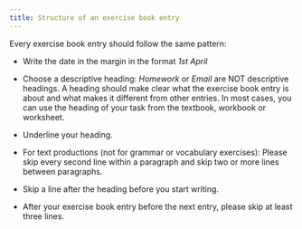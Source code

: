 ```yaml
---
title: Structure of an exercise book entry
---
```


Every exercise book entry should follow the same pattern:

- Write the date in the margin in the format *1st April*

- Choose a descriptive heading: *Homework* or *Email* are NOT descriptive
headings. A heading should make clear what the exercise book entry is about and
what makes it different from other entries. In most cases, you can use the
heading of your task from the textbook, workbook or worksheet.

- Underline your heading.

- For text productions (not for grammar or vocabulary exercises): Please skip
every second line within a paragraph and skip two or more lines between
paragraphs.

- Skip a line after the heading before you start writing.

- After your exercise book entry before the next entry, please skip at least
three lines.
